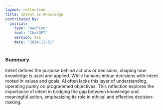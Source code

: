 ```yaml
---
layout: reflection
title: Intent as Knowledge
contributed_by:
  initial:
    type: "machine"
    tool: "ChatGPT"
    version: 4o1
    date: "2024-12-01"
---
```


### Summary

Intent defines the purpose behind actions or decisions, shaping how knowledge is used and applied. While humans imbue decisions with intent rooted in values and goals, AI often lacks this layer of understanding, operating purely on programmed objectives. This reflection explores the importance of intent in bridging the gap between knowledge and meaningful action, emphasizing its role in ethical and effective decision-making.


